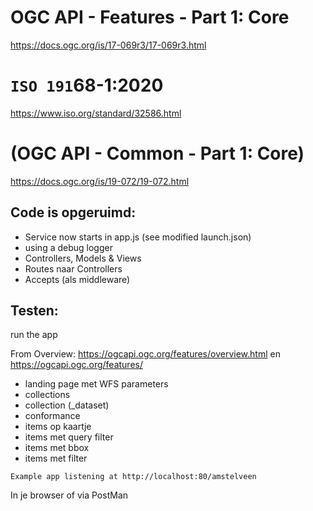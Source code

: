 # OGC API - Features - Part 1: Core
https://docs.ogc.org/is/17-069r3/17-069r3.html

# `ISO 191`68-1:2020
https://www.iso.org/standard/32586.html

# (OGC API - Common - Part 1: Core)
https://docs.ogc.org/is/19-072/19-072.html

## Code is opgeruimd:
- Service now starts in app.js (see modified launch.json)
- using a debug logger
- Controllers, Models & Views
- Routes naar Controllers
- Accepts (als middleware)

## Testen:
run the app

From Overview: https://ogcapi.ogc.org/features/overview.html en https://ogcapi.ogc.org/features/

- landing page met WFS parameters
- collections
- collection (_dataset)
- conformance
- items op kaartje
- items met query filter
- items met bbox
- items met filter

`Example app listening at http://localhost:80/amstelveen`

In je browser of via PostMan
